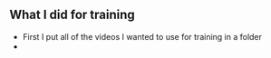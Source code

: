 ## What I did for training

- First I put all of the videos I wanted to use for training in a folder
- 